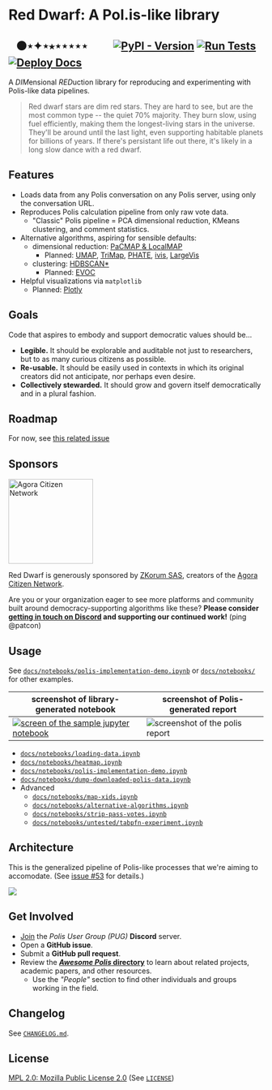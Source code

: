 # Red Dwarf: A Pol.is-like library

&nbsp;&nbsp;
⚫⋆✦⋆⭑⋆⋆⋆⋆⋆
&nbsp;&nbsp;&nbsp;&nbsp;&nbsp;&nbsp;&nbsp;&nbsp;
[![PyPI - Version](https://img.shields.io/pypi/v/red-dwarf)][pypi]
[![Run Tests](https://github.com/polis-community/red-dwarf-democracy/actions/workflows/test.yml/badge.svg)](https://github.com/polis-community/red-dwarf-democracy/actions/workflows/test.yml)
[![Deploy Docs](https://github.com/polis-community/red-dwarf/actions/workflows/deploy-docs.yml/badge.svg)](https://github.com/polis-community/red-dwarf/actions/workflows/deploy-docs.yml)
--------

A <em>DIM</em>ensional <em>RED</em>uction library for reproducing and experimenting with Polis-like data pipelines.

> Red dwarf stars are dim red stars. They are hard to see, but are the most common
> type -- the quiet 70% majority. They burn slow, using fuel efficiently,
> making them the longest-living stars in the universe. They'll be around until
> the last light, even supporting habitable planets for billions of years.
> If there's persistant life out there, it's likely in a long slow dance with a red dwarf.

## Features

- Loads data from any Polis conversation on any Polis server, using only the conversation URL.
- Reproduces Polis calculation pipeline from only raw vote data.
  - "Classic" Polis pipeline = PCA dimensional reduction, KMeans clustering, and comment statistics.
- Alternative algorithms, aspiring for sensible defaults:
  - dimensional reduction: [PaCMAP & LocalMAP][pacmap]
    - Planned: [UMAP][umap], [TriMap][trimap], [PHATE][], [ivis][ivis], [LargeVis][largevis]
  - clustering: [HDBSCAN*][hdbscan]
    - Planned: [EVOC][evoc]
- Helpful visualizations via `matplotlib`
  - Planned: [Plotly][plotly]

## Goals

Code that aspires to embody and support democratic values should be...

- **Legible.** It should be explorable and auditable not just to researchers, but to as many curious citizens as possible.
- **Re-usable.** It should be easily used in contexts in which its original creators did not anticipate, nor perhaps even desire.
- **Collectively stewarded.** It should grow and govern itself democratically and in a plural fashion.

## Roadmap

For now, see [this related issue](https://github.com/patcon/red-dwarf/issues/4)

## Sponsors

<p>
  <a href="https://agoracitizen.network" rel="noopener sponsored" target="_blank"><img width="167" src="https://agoracitizen.network/images/big_logo_agora.png" alt="Agora Citizen Network" title="Where citizens converge to exchange and debate ideas" loading="lazy" /></a>
</p>

Red Dwarf is generously sponsored by [ZKorum SAS](https://zkorum.com), creators of the [Agora Citizen Network](https://agoracitizen.network).

Are you or your organization eager to see more platforms and community built around democracy-supporting algorithms like these? **Please consider [getting in touch on Discord](#get-involved) and supporting our continued work!** (ping @patcon)

## Usage

See [`docs/notebooks/polis-implementation-demo.ipynb`][notebook] or [`docs/notebooks/`][notebooks] for other examples.


| screenshot of library-generated notebook | screenshot of Polis-generated report |
|---|---|
| [![screen of the sample jupyter notebook](docs/notebook-screenshot.png)][notebook] | ![screenshot of the polis report](https://imgur.com/blkIEtW.png) |

- [`docs/notebooks/loading-data.ipynb`](https://github.com/polis-community/red-dwarf/blob/main/docs/notebooks/loading-data.ipynb)
- [`docs/notebooks/heatmap.ipynb`](https://github.com/polis-community/red-dwarf/blob/main/docs/notebooks/heatmap.ipynb)
- [`docs/notebooks/polis-implementation-demo.ipynb`](https://github.com/polis-community/red-dwarf/blob/main/docs/notebooks/polis-implementation-demo.ipynb)
- [`docs/notebooks/dump-downloaded-polis-data.ipynb`](https://github.com/polis-community/red-dwarf/blob/main/docs/notebooks/dump-downloaded-polis-data.ipynb)
- Advanced
   - [`docs/notebooks/map-xids.ipynb`](https://github.com/polis-community/red-dwarf/blob/main/docs/notebooks/map-xids.ipynb)
   - [`docs/notebooks/alternative-algorithms.ipynb`](https://github.com/polis-community/red-dwarf/blob/main/docs/notebooks/alternative-algorithms.ipynb)
   - [`docs/notebooks/strip-pass-votes.ipynb`](https://github.com/polis-community/red-dwarf/blob/main/docs/notebooks/strip-pass-votes.ipynb)
   - [`docs/notebooks/untested/tabpfn-experiment.ipynb`](https://github.com/polis-community/red-dwarf/blob/main/docs/notebooks/untested/tabpfn-experiment.ipynb)

## Architecture

This is the generalized pipeline of Polis-like processes that we're aiming to accomodate. (See [issue #53](https://github.com/polis-community/red-dwarf/issues/53#issuecomment-2942923628) for details.)

![](https://github.com/user-attachments/assets/8b7b5bfc-7127-4a27-8316-7528209d7c8e)

## Get Involved

- [Join][pug-discord] the _Polis User Group (PUG)_ **Discord** server.
- Open a **GitHub issue**.
- Submit a **GitHub pull request**.
- Review the [**_Awesome Polis_ directory**][awesome-polis] to learn about related projects, academic papers, and other resources.
   - Use the _"People"_ section to find other individuals and groups working in the field.


## Changelog

See [`CHANGELOG.md`][changelog].

## License

[MPL 2.0: Mozilla Public License 2.0][mplv2] (See [`LICENSE`][license])

<!-- Links -->
   [pypi]: https://pypi.org/project/red-dwarf/
   [stellarpunk]: https://www.youtube.com/watch?v=opnkQVZrhAw

   [pacmap]: https://github.com/YingfanWang/PaCMAP
   [umap]: https://github.com/lmcinnes/umap
   [trimap]: https://github.com/eamid/trimap
   [phate]: https://github.com/KrishnaswamyLab/PHATE
   [ivis]: https://github.com/beringresearch/ivis
   [largevis]: https://github.com/lferry007/LargeVis

   [hdbscan]: https://github.com/scikit-learn-contrib/hdbscan
   [evoc]: https://github.com/TutteInstitute/evoc

   [plotly]: https://plotly.com/python/

   [notebook]: https://github.com/polis-community/red-dwarf/blob/main/docs/notebooks/polis-implementation-demo.ipynb
   [notebooks]: https://github.com/polis-community/red-dwarf/tree/main/docs/notebooks/
   [ZKorum]: https://github.com/zkorum
   [agora]: https://agoracitizen.network/
   [ngi-funding]: https://trustchain.ngi.eu/zkorum/
   [MPLv2]: https://choosealicense.com/licenses/mpl-2.0/
   [license]: https://github.com/polis-community/red-dwarf/blob/main/LICENSE
   [pug-discord]: https://discord.com/invite/wFWB8kzQpP
   [awesome-polis]: http://patcon.github.io/awesome-polis/
   [changelog]: CHANGELOG.md
